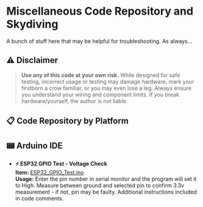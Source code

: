 # Miscellaneous Code Repository and Skydiving

A bunch of stuff here that may be helpful for troubleshooting.
As always...

## ⚠️ Disclaimer
> **Use any of this code at your own risk.** While designed for safe testing, incorrect usage or testing may damage hardware, mark your firstborn a crow familiar, or you may even lose a leg. Always ensure you understand your wiring and component limits. If you break hardware/yourself, the author is not liable.



## 📋 Code Repository by Platform

## 📟 Arduino IDE

- **⚡ ESP32 GPIO Test - Voltage Check**  
  **Item:** [ESP32_GPIO_Test.ino](https://github.com/DisasterofPuppets/Miscellaneous-Code/blob/main/ESP32_GPIO_Test.ino)  
  **Usage:** Enter the pin number in serial monitor and the program will set it to High. Measure between ground and selected pin to confirm 3.3v measurement - if not, pin may be faulty. Additional instructions included in code comments.
